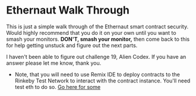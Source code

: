 # **Ethernaut Walk Through**

This is just a simple walk through of the Ethernaut smart contract security. Would highly recommend that you do it on your own until you want to smash your monitors. **DON'T, smash your monitor,** then come back to this for help getting unstuck and figure out the next parts.

I haven't been able to figure out challenge 19, Alien Codex. If you have an answer please let me know, thank you.

* Note, that you will need to use Remix IDE to deploy contracts to the Rinkeby Test Network to interact with the contract instance. You'll need test eth to do so. [Go here for some](https://faucet.rinkeby.io/)  
